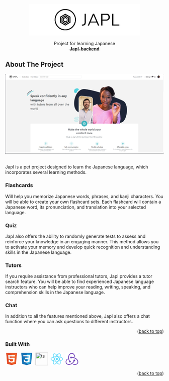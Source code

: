 <br />
<div align="center">
  <a href="https://github.com/sabaka137/Japl">
    <img src="./src/components/Logo/logo.png" alt="Logo" width="auto" height="100">
  </a>

  <p align="center">
    Project for learning Japanese
    <br />
    <a href="https://github.com/sabaka137/Japl-server"><strong>Japl-backend</strong></a>
    <br />
  </p>
</div>

<!-- ABOUT THE PROJECT -->

## About The Project

<img src="./src/assets/images/Preview.png" title="preview" alt="preview"/>&nbsp;

Japl is a pet project designed to learn the Japanese language, which incorporates several learning methods.

### Flashcards
Will help you memorize Japanese words, phrases, and kanji characters. You will be able to create your own flashcard sets. Each flashcard will contain a Japanese word, its pronunciation, and translation into your selected language.

### Quiz
Japl also offers the ability to randomly generate tests to assess and reinforce your knowledge in an engaging manner. This method allows you to activate your memory and develop quick recognition and understanding skills in the Japanese language.

### Tutors
If you require assistance from professional tutors, Japl provides a tutor search feature. You will be able to find experienced Japanese language instructors who can help improve your reading, writing, speaking, and comprehension skills in the Japanese language.

### Chat
In addition to all the features mentioned above, Japl also offers a chat function where you can ask questions to different instructors.

<p align="right">(<a href="#readme-top">back to top</a>)</p>

### Built With

<img src="https://github.com/devicons/devicon/blob/master/icons/html5/html5-original.svg" title="html5" alt="html5" width="40" height="40"/>&nbsp;
<img src="https://github.com/devicons/devicon/blob/master/icons/css3/css3-original.svg" title="css" alt="css" width="40" height="40"/>&nbsp;
<img src="https://cdn.jsdelivr.net/gh/devicons/devicon/icons/typescript/typescript-original.svg" title="ts" width="40" height="40" />&nbsp;
<img src="https://github.com/devicons/devicon/blob/master/icons/react/react-original.svg" title="reactjs" alt="reactjs" width="40" height="40"/>&nbsp;
<img src="https://github.com/devicons/devicon/blob/master/icons/redux/redux-original.svg" title="redux" alt="redux" width="40" height="40"/> &nbsp;

<p align="right">(<a href="#readme-top">back to top</a>)</p>
